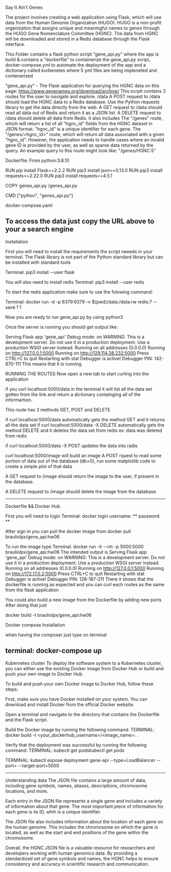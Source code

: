 Say It Ain’t Genes

The project involves creating a web application using Flask, which will use
data from the Human Genome Organization (HUGO). HUGO is a non-profit
organization that assigns unique and meaningful names to genes through the HUGO
Gene Nomenclature Committee (HGNC). The data from HGNC will be downloaded and
stored in a Redis database through the Flask interface.

This Folder contains a flask python script "gene_api.py" where the app is build & contains a "dockerfile" to containerize the gene_api.py script, docker-compose.yml to automate the deployment of the app and a dictionary called kurbenetes where 5 yml files are being impleneted and contenarized

"gene_api.py" - The Flask application for querying the HGNC data on this page: https://www.genenames.org/download/archive/ This scrpit contains 3 routes for the user to navigate and explore. /data A POST request to /data should load the HGNC data to a Redis database. Use the Python requests library to get the data directly from the web. A GET request to /data should read all data out of Redis and return it as a JSON list. A DELETE request to /data should delete all data from Redis. it also includes The "/genes" route, which will return a list of all "hgnc_id" fields from the HGNC dataset in JSON format. "hgnc_id" is a unique identifier for each gene. The "/genes/<hgnc_id>" route, which will return all data associated with a given "hgnc_id". However, the application needs to handle cases where an invalid gene ID is provided by the user, as well as sparse data returned by the query. An example query to this route might look like: "/genes/HGNC:5"

Dockerfile: From python:3.8.10

RUN pip install Flask==2.2.2 RUN pip3 install json==0.13.0 RUN pip3 install requests==2.22.0 RUN pip3 install requests==4.5.1

COPY genes_api.py /genes_api.py

CMD ["python", "genes_api.py"]

docker-compose.yaml

To access the data just copy the URL above to your a search engine
---------------------------------------------------------------------------------------
Installation

First you will need to install the requirements the script neeeds in your terminal. The Flask library is not part of the Python standard library but can be installed with standard tools

Terminal: pip3 install --user flask

You will also need to install redis Terminal: pip3 install --user redis

To start the redis application make sure to use the folowing command:

Terminal: docker run -d -p 6379:6379 -v $(pwd)/data:/data:rw redis:7 --save 1 1

Now you are ready to run gene_api.py by using python3

Once the server is running you should get output like:

Serving Flask app 'gene_api'
Debug mode: on WARNING: This is a development server. Do not use it in a production deployment. Use a production WSGI server instead.
Running on all addresses (0.0.0.0)
Running on http://127.0.0.1:5000
Running on http://129.114.38.232:5000 Press CTRL+C to quit
Restarting with stat
Debugger is active!
Debugger PIN: 142-870-111
This means that it is running.

RUNNING THE ROUTES Now open a new tab to start curling into the application

if you curl localhost:5000/data in the terminal it will list all the data set gotten from the link and return a dictionary containging all of the informartion.

This route has 3 methods GET, POST and DELETE

if curl localhost:5000/data automatically gets the method GET and it returns all the data set if curl localhost:5000/data -X DELETE automatically gets the method DELETE and it deletes the data set from redis ex: data was deleted from redis

if curl localhost:5000/data -X POST updates the data into radis

curl localhost:5000/image
will build an image 
A POST rquest to read some portion of data out of the database (db=0), run some matplotlib code to create a simple plot of that data

A GET request to /image should return the image to the user, if present in the database.

A DELETE request to /image should delete the image from the database.


------------------------------------------------------------
Dockerfile && Docker Hub

First you will need to login Terminal: docker login username: ** password: **

After sign in you can pull the docker image from docker pull brauliolpx/gene_api:hw06

To run the image type Terminal: docker run -it --rm -p 5000:5000 brauliolpx/gene_api:hw06 The intended output is Serving Flask app 'gene_api' Debug mode: on WARNING: This is a development server. Do not use it in a production deployment. Use a production WSGI server instead. Running on all addresses (0.0.0.0) Running on http://127.0.0.1:5000 Running on http://172.17.0.2:5000 Press CTRL+C to quit Restarting with stat Debugger is active! Debugger PIN: 128-187-211 There it shows that the dockerfile is running as expected and you can curl each routes as the same from the flask application

You could also build a new image from the Dockerfile by adding new ports After doing that just

docker build -t brauliolpx/gene_api:hw06

Docker compose Installation

when having the composer just type on terminal

terminal: docker-compose up
---------------------------
Kubernetes cluster
To deploy the software system to a Kubernetes cluster, you can either use the existing Docker image from Docker Hub or build and push your own image to Docker Hub.

To build and push your own Docker image to Docker Hub, follow these steps:

First, make sure you have Docker installed on your system. You can download and install Docker from the official Docker website.

Open a terminal and navigate to the directory that contains the Dockerfile and the Flask script.

Build the Docker image by running the following command:
TERMINAL: docker build -t <your_dockerhub_username>/<image_name>:<tag> .

Verify that the deployment was successful by running the following command:
TERMINAL: kubectl get podskubectl get pods

TERMINAL: kubectl expose deployment gene-api --type=LoadBalancer --port= --target-port=5000

--------------------------------------------
Understanding data
The JSON file contains a large amount of data, including gene symbols, names, aliases, descriptions, chromosome locations, and more.

Each entry in the JSON file represents a single gene and includes a variety of information about that gene. The most important piece of information for each gene is its ID, whih is a unique identifier.

The JSON file also includes information about the location of each gene on the human genome. This includes the chromosome on which the gene is located, as well as the start and end positions of the gene within the chromosome.

Overall, the HGNC JSON file is a valuable resource for researchers and developers working with human genomics data. By providing a standardized set of gene symbols and names, the HGNC helps to ensure consistency and accuracy in scientific research and communication.
